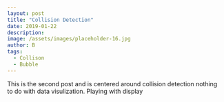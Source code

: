 ```yaml
---
layout: post
title: "Collision Detection"
date: 2019-01-22
description: 
image: /assets/images/placeholder-16.jpg
author: B
tags: 
  - Collison
  - Bubble
---
```

This is the second post and is centered around collision detection nothing to do with data visulization. Playing with display
<div id="chart"></div>
<style>
  svg {
  display: block;
  margin: auto;
  border: 1px solid gray;
}
</style>
<script src="//d3js.org/d3.v3.min.js"></script>
<script>
var width = window.innerWidth,
    height = 900;
var nodes = d3.range(200).map(function() { return {radius: Math.random() * 12 + 4}; }),
    root = nodes[0],
    color = d3.scale.category10();
root.radius = 0;
root.fixed = true;
var force = d3.layout.force()
    .gravity(0.05)
    .charge(function(d, i) { return i ? 0 : -2000; })
    .nodes(nodes)
    .size([width, height]);
force.start();
var svg = d3.select("#chart").append("svg")
    .attr("width", width)
    .attr("height", height);
svg.selectAll("circle")
    .data(nodes.slice(1))
  .enter().append("circle")
    .attr("r", function(d) { return d.radius; })
    .style("fill", function(d, i) { return color(i % 3); });
force.on("tick", function(e) {
  var q = d3.geom.quadtree(nodes),
      i = 0,
      n = nodes.length;
  while (++i < n) q.visit(collide(nodes[i]));
  svg.selectAll("circle")
      .attr("cx", function(d) { return d.x; })
      .attr("cy", function(d) { return d.y; });
});
svg.on("mousemove", function() {
  var p1 = d3.mouse(this);
  root.px = p1[0];
  root.py = p1[1];
  force.resume();
});
function collide(node) {
  var r = node.radius + 16,
      nx1 = node.x - r,
      nx2 = node.x + r,
      ny1 = node.y - r,
      ny2 = node.y + r;
  return function(quad, x1, y1, x2, y2) {
    if (quad.point && (quad.point !== node)) {
      var x = node.x - quad.point.x,
          y = node.y - quad.point.y,
          l = Math.sqrt(x * x + y * y),
          r = node.radius + quad.point.radius;
      if (l < r) {
        l = (l - r) / l * .5;
        node.x -= x *= l;
        node.y -= y *= l;
        quad.point.x += x;
        quad.point.y += y;
      }
    }
    return x1 > nx2 || x2 < nx1 || y1 > ny2 || y2 < ny1;
  };
}
</script>

